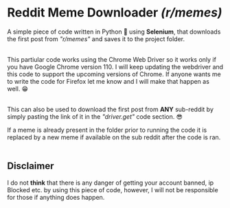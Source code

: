 # Reddit Meme Downloader *(r/memes)*
A simple piece of code written in Python 🐍 using **Selenium**, that downloads the first post from *"r/memes"* and saves it to the project folder.</br></br>

This partiular code works using the Chrome Web Driver so it works only if you have Google Chrome version 110. I will keep updating the webdriver and this code to support the upcoming versions of Chrome. If anyone wants me to write the code for Firefox let me know and I will make that happen as well. 😁</br></br>

This can also be used to download the first post from **ANY** sub-reddit by simply pasting the link of it in the *"driver.get"* code section. 😎</br>

If a meme is already present in the folder prior to running the code it is replaced by a new meme if available on the sub reddit after the code is ran.</br></br>

## Disclaimer</br>

I do not **think** that there is any danger of getting your account banned, ip Blocked etc. by using this piece of code, however, I will not be responsible for those if anything does happen.</br></br>
